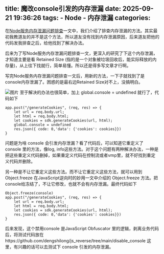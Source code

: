 title: 魔改console引发的内存泄漏
date: 2025-09-21 19:36:26
tags:
    - Node
    - 内存泄漏 
categories:
---
在[Node服务内存泄漏问题排查](https://mp.weixin.qq.com/s/9FtnMtRtWNu2SU_8d4QR4Q)一文中，我们介绍了排查内存泄漏的方法。其实最初我教道友的并不是这个方法，所以道友没有找到内存泄漏原因，后来道友把他的代码发我排查之后，给他找到了解决办法。

后来为了写Node服务内存泄漏问题排查一文，更深入的研究了下这个内存泄漏，才知道主要是看 Retained Size (指的是一个对象被垃圾回收后，能实际释放的内存量)，从上往下找就行，简单易懂。所以还是得多写文章才行啊。

写完Node服务内存泄漏问题排查一文后，用新的方法，一下子就找到了是console内存泄漏了。困惑的是最右边Retained Size对不上，没搞明白。

![图片](https://mmbiz.qpic.cn/sz_mmbiz_png/evGtG8dWjn7xql43YgnN2xibOCzmcWWmmWs5zPG9APZIuhibzrHR6iaB8ic5OC8OEfKy6ldbfujdMADS3dIAOqibQZg/640?wx_fmt=png&from=appmsg&tp=webp&wxfrom=5&wx_lazy=1#imgIndex=0)
至于解决的办法也很简单，加上 global.console = undefined 就行了，代码如下

```
app.post("/generateCookies", (req, res) => {
    let url = req.body.url;
    let html = req.body.html;
    let cookies = sdk.generateCookies(url, html);
    global.console = undefined
    res.json({ code: 0,'data': {'cookies': cookies}})
}
```

问题是为啥 console 会引发内存泄漏？看了代码后，可以知道它重定义了 console 里的方法，像log, info这些方法。对于这个问题有两种解决办法，一种是把这些重定义代码删掉，如果重定义代码在控制流或者vmp里，就不好找到重定义代码并删除。

另一种是不让它重定义这些方法。而不让它重定义这些方法，就可以用到Object.freeze 在JavaScript逆向时的妙用一文中介绍的 Object.freeze 方法。把console给冻结了，不让它修改，也就不会有内存泄漏。最终代码如下

```
Object.freeze(console)
app.post("/generateCookies", (req, res) => {
    let url = req.body.url;
    let html = req.body.html;
    let cookies = sdk.generateCookies(url, html);
    res.json({ code: 0,'data': {'cookies': cookies}})
}
```

后来发现，这个禁用console 是JavaScript Obfuscator 里的逻辑，剥离业务代码后，将测试代码放在https://github.com/dengshilong/js_reverse/tree/main/disable_console 这里，有兴趣的话可以去测试下 console 引发的内存泄漏。
